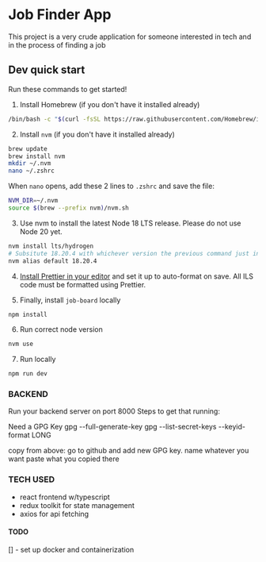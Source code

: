 # Job Finder App

This project is a very crude application for someone interested in tech and in the process of finding a job

## Dev quick start

Run these commands to get started!

1. Install Homebrew (if you don't have it installed already)

```zsh
/bin/bash -c "$(curl -fsSL https://raw.githubusercontent.com/Homebrew/install/HEAD/install.sh)"
```

2. Install `nvm` (if you don't have it installed already)

```zsh
brew update
brew install nvm
mkdir ~/.nvm
nano ~/.zshrc
```

When `nano` opens, add these 2 lines to `.zshrc` and save the file:

```zsh
NVM_DIR=~/.nvm
source $(brew --prefix nvm)/nvm.sh
```

3. Use nvm to install the latest Node 18 LTS release. Please do not use Node 20 yet.

```zsh
nvm install lts/hydrogen
# Subsitute 18.20.4 with whichever version the previous command just installed
nvm alias default 18.20.4
```

4. [Install Prettier in your editor](https://prettier.io/docs/en/editors.html) and set it up to auto-format on save. All ILS code must be formatted using Prettier.

5. Finally, install `job-board` locally

```zsh
npm install
```

6. Run correct node version

```zsh
nvm use
```

7. Run locally

```zsh
npm run dev
```

### BACKEND

Run your backend server on port 8000
Steps to get that running:

Need a GPG Key
gpg --full-generate-key
gpg --list-secret-keys --keyid-format LONG

copy from above:
go to github and add new GPG key.
name whatever you want
paste what you copied there

### TECH USED
- react frontend w/typescript
- redux toolkit for state management
- axios for api fetching

#### TODO
[] - set up docker and containerization
